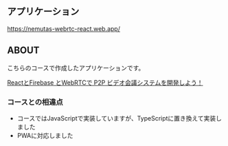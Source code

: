 ## アプリケーション
https://nemutas-webrtc-react.web.app/

## ABOUT
こちらのコースで作成したアプリケーションです。
  
[ReactとFirebase とWebRTCで P2P ビデオ会議システムを開発しよう！](https://www.udemy.com/share/104oc02@FEdKfWJKcFQLdUZFC3p1RhRtSn1i/)

### コースとの相違点
* コースではJavaScriptで実装していますが、TypeScriptに置き換えて実装しました
* PWAに対応しました
